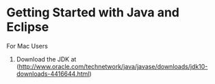 # Getting Started with Java and Eclipse

For Mac Users

1. Download the JDK at (http://www.oracle.com/technetwork/java/javase/downloads/jdk10-downloads-4416644.html)
